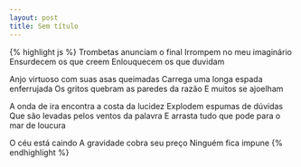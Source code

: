 ```yaml
---
layout: post
title: Sem título 
---
```


{% highlight js %}
Trombetas anunciam o final
Irrompem no meu imaginário
Ensurdecem os que creem
Enlouquecem os que duvidam

Anjo virtuoso com suas asas queimadas
Carrega uma longa espada enferrujada
Os gritos quebram as paredes da razão
E muitos se ajoelham

A onda de ira encontra a costa da lucidez
Explodem espumas de dúvidas
Que são levadas pelos ventos da palavra
E arrasta tudo que pode para o mar de loucura 

O céu está caindo
A gravidade cobra seu preço
Ninguém fica impune
{% endhighlight %}
